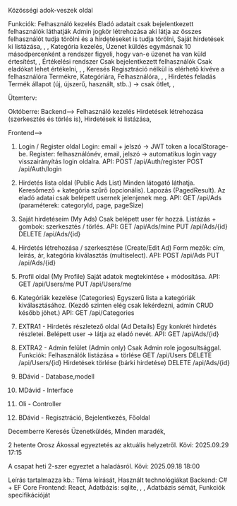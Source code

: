 Közösségi adok-veszek oldal

Funkciók:
Felhasználó kezelés
Eladó adatait csak bejelentkezett felhasználók láthatják
Admin jogkör létrehozása aki látja az összes felhasználót tudja törölni és a hirdetéseket is tudja törölni,
Saját hirdetések ki listázása,
,
,
Kategória kezelés,
Üzenet küldés egymásnak
10 másodpercenként a rendszer figyeli, hogy van-e üzenet ha van küld értesítést,
,
Értékelési rendszer
Csak bejelentkezett felhasználók
Csak eladókat lehet értékelni,
,
,
Keresés
Regisztráció nélkül is elérhető kivéve a felhasználóra
Termékre,
Kategóriára,
Felhasználóra,
,
,
Hirdetés feladás
Termék állapot (új, újszerű, használt, stb..) -> csak ötlet,
,

Ütemterv:

Októberre:
Backend-->
Felhasználó kezelés
Hirdetések létrehozása (szerkesztés és törlés is),
Hirdetések ki listázása,

Frontend-->
1. Login / Register oldal
Login: email + jelszó → JWT token a localStorage-be.
Register: felhasználónév, email, jelszó → automatikus login vagy visszairányítás login oldalra.
API:
POST /api/Auth/register
POST /api/Auth/login

2. Hirdetés lista oldal (Public Ads List)
Minden látogató láthatja.
Keresőmező + kategória szűrő (opcionális).
Lapozás (PagedResult).
Az eladó adatai csak belépett usernek jelenjenek meg.
API:
GET /api/Ads (paraméterek: categoryId, page, pageSize)

3. Saját hirdetéseim (My Ads)
Csak belépett user fér hozzá.
Listázás + gombok: szerkesztés / törlés.
API:
GET /api/Ads/mine
PUT /api/Ads/{id}
DELETE /api/Ads/{id}

4. Hirdetés létrehozása / szerkesztése (Create/Edit Ad)
Form mezők: cím, leírás, ár, kategória kiválasztás (multiselect).
API:
POST /api/Ads
PUT /api/Ads/{id}

5. Profil oldal (My Profile)
Saját adatok megtekintése + módosítása.
API:
GET /api/Users/me
PUT /api/Users/me

6. Kategóriák kezelése (Categories)
Egyszerű lista a kategóriák kiválasztásához.
(Kezdő szinten elég csak lekérdezni, admin CRUD később jöhet.)
API:
GET /api/Categories

7. EXTRA1 -  Hirdetés részletező oldal (Ad Details)
Egy konkrét hirdetés részletei.
Belépett user → látja az eladó nevét.
API:
GET /api/Ads/{id}

8. EXTRA2 - Admin felület (Admin only)
Csak Admin role jogosultsággal.
Funkciók:
Felhasználók listázása + törlése
GET /api/Users
DELETE /api/Users/{id}
Hirdetések törlése (bárki hirdetése)
DELETE /api/Ads/{id}

1. BDávid - Database,modell
2. MDávid - Interface 
3. Oli - Controller
4. BDávid - Regisztráció, Bejelentkezés, Főoldal


Decemberre
Keresés
Üzenetküldés,
Minden maradék,


2 hetente Orosz Ákossal egyeztetés az aktuális helyzetről.
Kövi: 2025.09.29 17:15

A csapat heti 2-szer egyeztet a haladásról.
Kövi: 2025.09.18 18:00

Leírás tartalmazza kb.:
Téma leírását,
Használt technológiákat
Backend: C# + EF Core
Frontend: React,
Adatbázis: sqlite,
,
,
Adatbázis sémát,
Funkciók specifikációját


